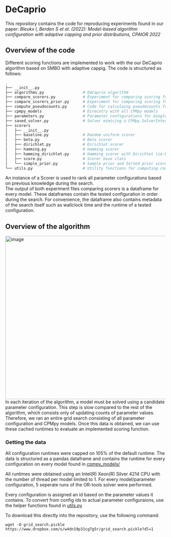 # DeCaprio
This repository contains the code for reproducing experiments found in our paper:
*Bleukx I, Berden S et al. (2022): Model-based algorithm configuration with adaptive capping and prior distributions, CPAIOR 2022*

## Overview of the code
Different scoring functions are implemented to work with the our DeCaprio algorithm based on SMBO with adaptive cappig.
The code is structured as follows:

```bash
.
├── __init__.py                 
├── algorithms.py                 # DeCaprio algorithm
├── compare_scorers.py            # Experiment for comparing scoring function without prior
├── compare_scorers_prior.py      # Experiment for comparing scoring functions with prior
├── compute_pseudocounts.py       # Code for calculaing pseudocounts from grid search data
├── cpmpy_models                  # Direcotry with all CPMpy models
├── parameters.py                 # Parameter configurations for Google's OR-tools solver
├── saved_solver.py               # Solver mimicing a CPMpy.SolverInterface
├── scorers       
│   ├── __init__.py
│   ├── baseline.py               # Random uniform scorer
│   ├── beta.py                   # Beta scorer 
│   ├── dirichlet.py              # Dirichlet scorer
│   ├── hamming.py                # Hamming scorer  
│   ├── hamming_dirichlet.py      # Hamming scorer with Dirichlet tie-breaking
│   ├── score.py                  # Scorer base class
│   └── simple_prior.py           # Sample prior and Sorted prior scorers
└── utils.py                      # Utility functions for computing config ids
```

An instance of a Scorer is used to rank all parameter configurations based on previous knowledge during the search. <br>
The output of both experiment files comparing scorers is a dataframe for every model. These dataframes contain the tested configuration in order during the search. For convenience, the dataframe also contains metadata of the search itself such as wallclock time and the runtime of a tested configuration.

## Overview of the algorithm
<img width="512" alt="image" src="https://user-images.githubusercontent.com/26082385/157458884-8be1695e-b3e9-4759-a3f6-f43a829c99f0.png">
In each iteration of the algorithm, a model must be solved using a candidate parameter configuration. This step is slow compared to the rest of the algorithm, which consists only of updating counts of parameter values.
Therefore, we ran an entire grid search consisting of all parameter configuration and CPMpy models. Once this data is obtained, we can use these cached runtimes to evaluate an implemented scoring function.

### Getting the data
All configuration runtimes were capped on 105% of the default runtime.
The data is structured as a pandas dataframe and contains the runtime for every configuration on every model found in [cpmpy_models/](/cpmpy_models)

All runtimes were obtained using an Intel(R) Xeon(R) Silver 4214 CPU with the number of thread per model limited to 1.
For every model/parameter configuration, 5 seperate runs of the OR-tools solver were performed.

Every configuration is assigned an id based on the parameter values it contains. To convert from config ids to actual parameter configuraions, use the helper functions found in [utils.py](/utils.py)


To download this directly into the repository, use the following command:
```console
wget -O grid_search.pickle https://www.dropbox.com/s/w4dn19p31cg7g5r/grid_search.pickle?dl=1
```
